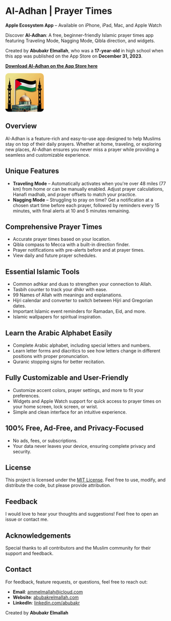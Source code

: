 # Al-Adhan | Prayer Times

**Apple Ecosystem App** – Available on iPhone, iPad, Mac, and Apple Watch

Discover **Al-Adhan**: A free, beginner-friendly Islamic prayer times app featuring Traveling Mode, Nagging Mode, Qibla direction, and widgets.

Created by **Abubakr Elmallah**, who was a **17-year-old** in high school when this app was published on the App Store on **December 31, 2023**.

[**Download Al-Adhan on the App Store here**](https://apps.apple.com/us/app/al-adhan-prayer-times/id6475015493?platform=iphone)

<a href="https://apps.apple.com/us/app/al-adhan-prayer-times/id6475015493?platform=iphone">
  <img src="Resources/Logo.jpg" alt="Logo" width="120" style="border-radius:10px;"/>
</a>

## Overview
Al-Adhan is a feature-rich and easy-to-use app designed to help Muslims stay on top of their daily prayers. Whether at home, traveling, or exploring new places, Al-Adhan ensures you never miss a prayer while providing a seamless and customizable experience.

## Unique Features
- **Traveling Mode** – Automatically activates when you're over 48 miles (77 km) from home or can be manually enabled. Adjust prayer calculations, Hanafi madhab, and prayer offsets to match your practice.
- **Nagging Mode** – Struggling to pray on time? Get a notification at a chosen start time before each prayer, followed by reminders every 15 minutes, with final alerts at 10 and 5 minutes remaining.

## Comprehensive Prayer Times
- Accurate prayer times based on your location.
- Qibla compass to Mecca with a built-in direction finder.
- Prayer notifications with pre-alerts before and at prayer times.
- View daily and future prayer schedules.

## Essential Islamic Tools
- Common adhkar and duas to strengthen your connection to Allah.
- Tasbih counter to track your dhikr with ease.
- 99 Names of Allah with meanings and explanations.
- Hijri calendar and converter to switch between Hijri and Gregorian dates.
- Important Islamic event reminders for Ramadan, Eid, and more.
- Islamic wallpapers for spiritual inspiration.

## Learn the Arabic Alphabet Easily
- Complete Arabic alphabet, including special letters and numbers.
- Learn letter forms and diacritics to see how letters change in different positions with proper pronunciation.
- Quranic stopping signs for better recitation.

## Fully Customizable and User-Friendly
- Customize accent colors, prayer settings, and more to fit your preferences.
- Widgets and Apple Watch support for quick access to prayer times on your home screen, lock screen, or wrist.
- Simple and clean interface for an intuitive experience.

## 100% Free, Ad-Free, and Privacy-Focused
- No ads, fees, or subscriptions.
- Your data never leaves your device, ensuring complete privacy and security.

## License

This project is licensed under the [MIT License](LICENSE). Feel free to use, modify, and distribute the code, but please provide attribution.

## Feedback

I would love to hear your thoughts and suggestions! Feel free to open an issue or contact me.

## Acknowledgements

Special thanks to all contributors and the Muslim community for their support and feedback.

## Contact

For feedback, feature requests, or questions, feel free to reach out:
- **Email**: ammelmallah@icloud.com
- **Website**: [abubakrelmallah.com](https://abubakrelmallah.wordpress.com/)
- **LinkedIn**: [linkedin.com/abubakr](https://www.linkedin.com/in/abubakr-elmallah-416a0b273/)

Created by **Abubakr Elmallah**
